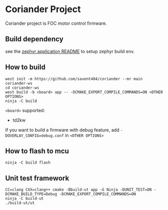 # Coriander Project

Coriander project is FOC motor control firmware.

## Build dependency

see the [zephyr application README](README.original.md) to setup zephyr build env.

## How to build

```
west init -m https://github.com/savent404/coriander --mr main coriander-ws
cd coriander-ws
west build -b <board> app -- -DCMAKE_EXPORT_COMPILE_COMMANDS=ON <OTHER OPTIONS>
ninja -C build
```

`<board>` supported:
- td2kw

If you want to build a firmware with debug feature, add `-DOVERLAY_CONFIG=debug.conf` in `<OTHER OPTIONS>`

## How to flash to mcu

```
ninja -C build flash
```

## Unit test framework
```
CC=clang CXX=clang++ cmake -Bbuild-ut app -G Ninja -DUNIT_TEST=ON -DCMAKE_BUILD_TYPE=Debug -DCMAKE_EXPORT_COMPILE_COMMANDS=ON
ninja -C build-ut
./build-ut/ut
```